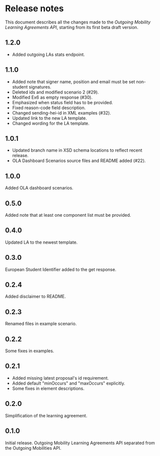Release notes
=============

This document describes all the changes made to the *Outgoing Mobility Learning Agreements API*,
starting from its first beta draft version.

1.2.0
-----

* Added outgoing LAs stats endpoint.


1.1.0
-----

* Added note that signer name, position and email must be set non-student signatures.
* Deleted ids and modified scenario 2 (#29).
* Modified Ex6 as empty response (#30).
* Emphasized when status field has to be provided.
* Fixed reason-code field description.
* Changed sending-hei-id in XML examples (#32).
* Updated link to the new LA template.
* Changed wording for the LA template.


1.0.1
-----

* Updated branch name in XSD schema locations to reflect recent release.
* OLA Dashboard Scenarios source files and README added (#22).


1.0.0
-----

Added OLA dashboard scenarios.


0.5.0
-----

Added note that at least one component list must be provided.


0.4.0
-----

Updated LA to the newest template. 


0.3.0
-----

European Student Identifier added to the get response.


0.2.4
-----

Added disclaimer to README.


0.2.3
-----

Renamed files in example scenario.


0.2.2
-----

Some fixes in examples.


0.2.1
-----

* Added missing latest proposal's id requirement.
* Added default "minOccurs" and "maxOccurs" explicitly.
* Some fixes in element descriptions.


0.2.0
-----

Simplification of the learning agreement.


0.1.0
-----

Initial release. Outgoing Mobility Learning Agreements API separated from the Outgoing Mobilities API.
